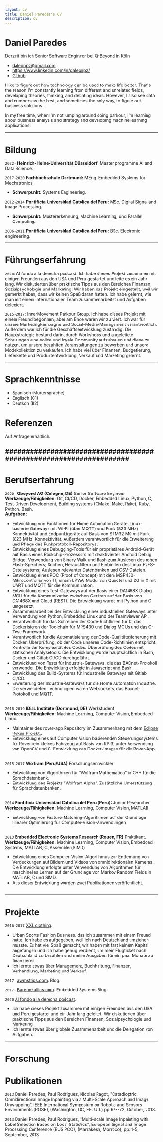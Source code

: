 ```yaml
---
layout: cv
title: Daniel Paredes's CV
description: cv 
---
```


# Daniel Paredes
Derzeit bin ich Senior Software Engineer bei [Q-Beyond](https://www.qbeyond.de/) in Köln.

* <a href="mailto:daleonpz@gmail.com">daleonpz@gmail.com</a>
* <a href="https://www.linkedin.com/in/daniel-paredes-2522b91a7/">https://www.linkedin.com/in/daleonpz/</a>
* <a href="http://github.com/daleonpz">Github</a>

I like to figure out how technology can be used to make life better. That's the reason I'm constantly learning from different and unrelated fields, developing theories,  thinking, and debating ideas. However, I also see data and numbers as the best, and sometimes the only way, to figure out business solutions. 

In my free time, when I'm not jumping around doing parkour, I'm learning about business analysis and strategy and developing machine learning applications.

---
# Bildung 
`2022-`
__Heinrich-Heine-Universität Düsseldorf:__ Master programme AI and Data Science.  

`2017-2020`
__Fachhochschule Dortmund:__  MEng. Embedded Systems for Mechatronics.  
- **Schwerpunkt:** Systems Engineering.

`2012-2014`
__Pontificia Universidad Catolica del Peru:__ MSc. Digital Signal and Image Processing. 
- **Schwerpunkt:** Mustererkennung, Machine Learning, und Parallel Computing.

`2006-2011`
__Pontificia Universidad Catolica del Peru:__ BSc. Electronic engineering.

---
# Führungserfahrung 
`2020`: Al fondo a la derecha podcast. Ich habe dieses Projekt zusammen mit einigen Freunden aus den USA und Peru gestartet und leite es ein Jahr lang. Wir diskutierten über praktische Tipps aus den Bereichen Finanzen, Sozialpsychologie und Marketing. Wir haben das Projekt eingestellt, weil wir gemerkt haben, dass wir keinen Spaß daran hatten. Ich habe gelernt, wie man mit einem internationalen Team zusammenarbeitet und Aufgaben delegiert.

`2015-2017`: InnerMovement Parkour Group. Ich habe dieses Projekt mit einem Freund begonnen, aber am Ende waren wir zu viert. Ich war für unsere Marketingkampagne und Social-Media-Management verantwortlich. Außerdem war ich für die Geschäftsentwicklung zuständig. Die Hauptstrategie bestand darin, durch Workshops und angeleitete Schulungen eine solide und loyale Community aufzubauen und diese zu nutzen, um unsere bezahlten Veranstaltungen zu bewerben und unsere Modekollektion zu verkaufen. Ich habe viel über Finanzen, Budgetierung, Lieferkette und Produktentwicklung, Verkauf und Marketing gelernt.

---
# Sprachkenntnisse
- Spanisch (Muttersprache)
- Englisch (C1)
- Deutsch (B2)

# Referenzen
Auf Anfrage erhältlich.

##################################################################
---
# Berufserfahrung 
`2020-` 
__Qbeyond AG (Cologne, DE)__ Senior Software Engineer  
__Werkzeuge/Fähigkeiten__: Git, CI/CD, Docker, Embedded Linux, Python, C, Test-Driven Development, Building systems (CMake, Make, Rake), Ruby, Python, Bash.  
**Aufgaben:**  
- Entwicklung von Funktionen für Home Automation Geräte. Linux-basierte Gateways mit Wi-Fi (über MQTT) und Funk (823 MHz) Konnektivität und Endpunktgeräte auf Basis von STM32 M0 mit Funk (823 MHz) Konnektivität. Außerdem verantwortlich für die Erweiterung und Pflege des Funkprotokoll-Repositorys.
- Entwicklung eines Debugging-Tools für ein proprietäres Android-Gerät auf Basis eines Rockchip-Prozessors mit deaktivierter Android Debug Bridge. Verwendung von Binary Walk und Bash zum Auslesen des rohen Flash-Speichers; Suchen, Herausfiltern und Einbinden des Linux F2FS-Dateisystems; Auslesen relevanter Datenbanken und CSV-Dateien.
- Entwicklung eines POC (Proof of Concept) mit dem MSP430-Mikrocontroller von TI, einem LPWA-Modul von Quectel und 2G in C mit UART und MQTT für die Kommunikation.
- Entwicklung eines Test-Gateways auf der Basis einer DA1468X Dialog MCU für die Kommunikation zwischen Geräten auf der Basis von DA1468X und Cloud (REST).  Die Entwicklung wurde mit Python und C umgesetzt.
- Zusammenarbeit bei der Entwicklung eines industriellen Gateways unter Verwendung von Python, Embedded Linux und der Teamviewer API.
- Verantwortlich für das Schreiben der Code-Richtlinien für C, das Dockerisieren der Toolchain für MPS430 und Dialog MCUs und das C-Test-Framework.
- Verantwortlich für die Automatisierung der Code-Qualitätssicherung mit Docker. Überprüfung, ob der Code unseren Code-Richtlinien entspricht. Kontrolle der Komplexität des Codes. Überprüfung des Codes mit statischen Analysetools. Die Entwicklung wurde hauptsächlich in Bash, Docker und Gitlab CI/CD durchgeführt.
- Entwicklung von Tests für Industrie-Gateways, die das BACnet-Protokoll verwendet. Die Entwicklung erfolgte in Javascript und Bash.
- Entwicklung des Build-Systems für industrielle Gateways mit Gitlab CI/CD.
- Erweiterung der Industrie-Gateways für die Home Automation Industrie. Die verwendeten Technologien waren Websockets, das Bacnet-Protokoll und MQTT. 
\
&nbsp;

`2018-2019`
__IDiaL Institute (Dortmund, DE)__ Werkstudent  
__Werkzeuge/Fähigkeiten__: Machine Learning, Computer Vision, Embedded Linux.  
- Maintainer des rover-app Repository im Zusammenhang mit dem [Eclipse Kuksa Projekt.](https://github.com/app4mc-rover/rover-app).
- Entwicklung eines auf Computer Vision basierenden Steuerungssystems für Rover (ein kleines Fahrzeug auf Basis von RPI3) unter Verwendung von OpenCV und C.
Entwicklung des Docker-Images für die Rover-App.
\
&nbsp;

`2015-2017`
__Wolfram (Peru/USA)__  Forschungsentwickler  
- Entwicklung von Algorithmen für "Wolfram Mathematica" in C++ für die Sprachdatenbank.
- Entwicklung des Projekts "Wolfram Alpha". Zusätzliche Unterstützung für Sprachdatenbanken.
\
&nbsp;

`2014`
__Pontificia Universidad Catolica del Peru (Peru):__ Junior Researcher  
__Werkzeuge/Fähigkeiten__: Machine Learning, Computer Vision, MATLAB  
- Entwicklung von Feature-Matching-Algorithmen auf der Grundlage linearer Optimierung für Computer-Vision-Anwendungen
\
&nbsp;

`2013` 
__Embedded Electronic Systems Research (Rouen, FR)__ Praktikant.  
__Werkzeuge/Fähigkeiten__: Machine Learning, Computer Vision, Embedded Systems, MATLAB, C, Assembler(SIMD)   
- Entwicklung eines Computer-Vision-Algorithmus zur Entfernung von Verdeckungen auf Bildern und Videos von omnidirektionalen Kameras. Die Entwicklung erfolgte unter Verwendung von Algorithmen für maschinelles Lernen auf der Grundlage von Markov Random Fields in MATLAB, C und SIMD.
- Aus dieser Entwicklung wurden zwei Publikationen veröffentlicht.
\
&nbsp;


---
# Projekte 
`2016-2017`
[XXL clothing](https://www.facebook.com/prendasxxl). 
- Urban Sports Fashion Business, das ich zusammen mit einem Freund hatte. Ich habe es aufgegeben, weil ich nach Deutschland umziehen musste. Es hat viel Spaß gemacht, wir haben mit fast keinem Kapital angefangen und ich habe genug verdient, um mein Flugticket nach Deutschland zu bezahlen und meine Ausgaben für ein paar Monate zu finanzieren.
- Ich lernte etwas über Management, Buchhaltung, Finanzen, Verhandlung, Marketing und Verkauf.

`2017-`
[awmstrips.com](https://awmstrips.com/). Blog. 

`2017-`
[Baremetallics.com](https://baremetallics.com/). Embedded Systems Blog.


`2020`
[Al fondo a la derecha podcast](https://alfondoaladerecha.fm/). 
- Ich habe dieses Projekt zusammen mit einigen Freunden aus den USA und Peru gestartet und ein Jahr lang geleitet. Wir diskutierten über praktische Tipps aus den Bereichen Finanzen, Sozialpsychologie und Marketing.
- Ich lernte etwas über globale Zusammenarbeit und die Delegation von Aufgaben. 

---
# Forschung 

# Publikationen 

`2013`
 Daniel Paredes, Paul Rodriguez, Nicolas Ragot, "Catadioptric Omnidirectional Image Inpainting via a Multi-Scale Approach and Image Unwrapping", IEEE International Symposium on Robotic and Sensors Environments (ROSE), (Washington, DC, EE. UU.)  pp 67--72, October, 2013. 

`2013`
Daniel Paredes, Paul Rodriguez, "Multi-scale Image Inpainting with Label Selection Based on Local Statistics", European Signal and Image Processing Conference (EUSIPCO), (Marrakesh, Morroco),  pp. 1-5, September, 2013




